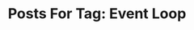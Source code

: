 ---
layout: tag
title: "Posts For Tag: Event Loop"
tag: Event Loop
robots: noindex
sitemap: false
---